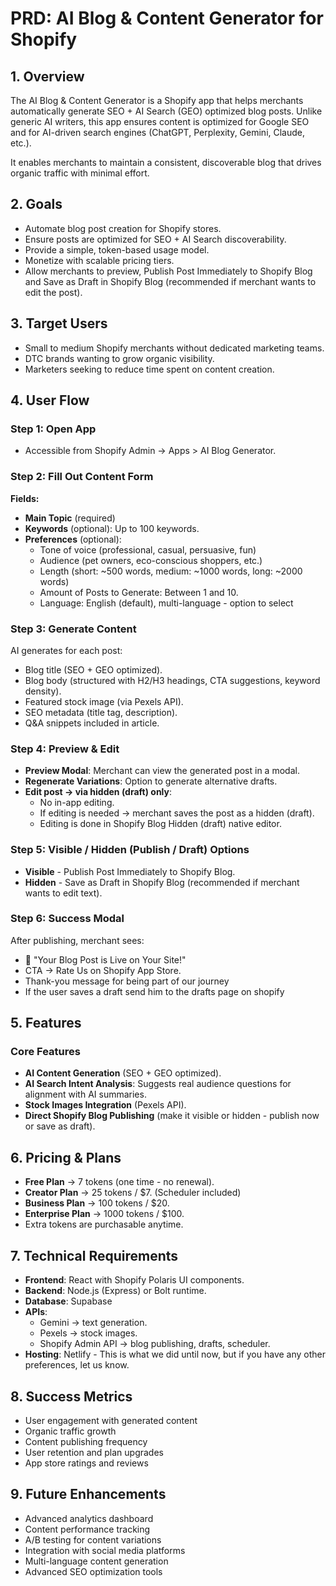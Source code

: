 # PRD: AI Blog & Content Generator for Shopify

## 1. Overview
The AI Blog & Content Generator is a Shopify app that helps merchants automatically generate SEO + AI Search (GEO) optimized blog posts.
Unlike generic AI writers, this app ensures content is optimized for Google SEO and for AI-driven search engines (ChatGPT, Perplexity, Gemini, Claude, etc.).

It enables merchants to maintain a consistent, discoverable blog that drives organic traffic with minimal effort.

## 2. Goals
- Automate blog post creation for Shopify stores.
- Ensure posts are optimized for SEO + AI Search discoverability.
- Provide a simple, token-based usage model.
- Monetize with scalable pricing tiers.
- Allow merchants to preview, Publish Post Immediately to Shopify Blog and Save as Draft in Shopify Blog (recommended if merchant wants to edit the post).

## 3. Target Users
- Small to medium Shopify merchants without dedicated marketing teams.
- DTC brands wanting to grow organic visibility.
- Marketers seeking to reduce time spent on content creation.

## 4. User Flow

### Step 1: Open App
- Accessible from Shopify Admin → Apps > AI Blog Generator.

### Step 2: Fill Out Content Form
**Fields:**
- **Main Topic** (required)
- **Keywords** (optional): Up to 100 keywords.
- **Preferences** (optional):
  - Tone of voice (professional, casual, persuasive, fun)
  - Audience (pet owners, eco-conscious shoppers, etc.)
  - Length (short: ~500 words, medium: ~1000 words, long: ~2000 words)
  - Amount of Posts to Generate: Between 1 and 10.
  - Language: English (default), multi-language - option to select

### Step 3: Generate Content
AI generates for each post:
- Blog title (SEO + GEO optimized).
- Blog body (structured with H2/H3 headings, CTA suggestions, keyword density).
- Featured stock image (via Pexels API).
- SEO metadata (title tag, description).
- Q&A snippets included in article.

### Step 4: Preview & Edit
- **Preview Modal**: Merchant can view the generated post in a modal.
- **Regenerate Variations**: Option to generate alternative drafts.
- **Edit post → via hidden (draft) only**:
  - No in-app editing.
  - If editing is needed → merchant saves the post as a hidden (draft).
  - Editing is done in Shopify Blog Hidden (draft) native editor.

### Step 5: Visible / Hidden (Publish / Draft) Options
- **Visible** - Publish Post Immediately to Shopify Blog.
- **Hidden** - Save as Draft in Shopify Blog (recommended if merchant wants to edit text).

### Step 6: Success Modal
After publishing, merchant sees:
- 🎉 "Your Blog Post is Live on Your Site!"
- CTA → Rate Us on Shopify App Store.
- Thank-you message for being part of our journey
- If the user saves a draft send him to the drafts page on shopify

## 5. Features

### Core Features
- **AI Content Generation** (SEO + GEO optimized).
- **AI Search Intent Analysis**: Suggests real audience questions for alignment with AI summaries.
- **Stock Images Integration** (Pexels API).
- **Direct Shopify Blog Publishing** (make it visible or hidden - publish now or save as draft).

## 6. Pricing & Plans
- **Free Plan** → 7 tokens (one time - no renewal).
- **Creator Plan** → 25 tokens / $7. (Scheduler included)
- **Business Plan** → 100 tokens / $20.
- **Enterprise Plan** → 1000 tokens / $100.
- Extra tokens are purchasable anytime.

## 7. Technical Requirements
- **Frontend**: React with Shopify Polaris UI components.
- **Backend**: Node.js (Express) or Bolt runtime.
- **Database**: Supabase
- **APIs**:
  - Gemini → text generation.
  - Pexels → stock images.
  - Shopify Admin API → blog publishing, drafts, scheduler.
- **Hosting**: Netlify - This is what we did until now, but if you have any other preferences, let us know.

## 8. Success Metrics
- User engagement with generated content
- Organic traffic growth
- Content publishing frequency
- User retention and plan upgrades
- App store ratings and reviews

## 9. Future Enhancements
- Advanced analytics dashboard
- Content performance tracking
- A/B testing for content variations
- Integration with social media platforms
- Multi-language content generation
- Advanced SEO optimization tools


